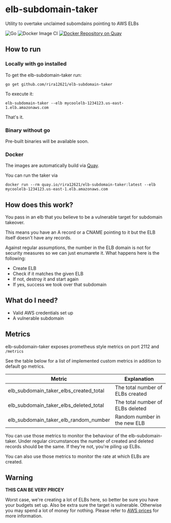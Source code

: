 # elb-subdomain-taker
Utility to overtake unclaimed subomdains pointing to AWS ELBs

![Go](https://github.com/bug-bounty-collection/elb-subdomain-taker/workflows/Go/badge.svg)
![Docker Image CI](https://github.com/bug-bounty-collection/elb-subdomain-taker/workflows/Docker%20Image%20CI/badge.svg)
[![Docker Repository on Quay](https://quay.io/repository/bug-bounty-collection/elb-subdomain-taker/status "Docker Repository on Quay")](https://quay.io/repository/rira12621/elb-subdomain-taker)

## How to run

### Locally with go installed
To get the elb-subdomain-taker run:
```
go get github.com/rira12621/elb-subdomain-taker
```

To execute it:
```
elb-subdomain-taker --elb mycoolelb-1234123.us-east-1.elb.amazonaws.com
```
That's it.

### Binary without go
Pre-built binaries will be available soon.

### Docker
The images are automatically build via [Quay](https://quay.io/repository/rira12621/elb-subdomain-taker?tab=builds).

You can run the taker via

```
docker run --rm quay.io/rira12621/elb-subdomain-taker:latest --elb mycoolelb-1234123.us-east-1.elb.amazonaws.com
```

## How does this work?
You pass in an elb that you believe to be a vulnerable target for subdomain takeover.

This means you have an A record or a CNAME pointing to it but the ELB itself doesn't have any records.

Against regular assumptions, the number in the ELB domain is not for security measures so we can just enumarete it.
What happens here is the following:
* Create ELB
* Check if it matches the given ELB
* If not, destroy it and start again
* If yes, success we took over that subdomain

## What do I need?

* Valid AWS credentials set up
* A vulnerable subdomain

## Metrics

elb-subdomain-taker exposes prometheus style metrics on port 2112 and `/metrics`

See the table below for a list of implemented custom metrics in addition to default go metrics.


| Metric                                 | Explanation                      |
|----------------------------------------|----------------------------------|
| elb_subdomain_taker_elbs_created_total | The total number of ELBs created |
| elb_subdomain_taker_elbs_deleted_total | The total number of ELBs deleted |
| elb_subdomain_taker_elb_random_number  | Random number in the new ELB     |

You can use those metrics to monitor the behaviour of the elb-subdomain-taker.
Under regular circumstances the number of created and deleted records should be the same.
If they're not, you're piling up ELBs.

You can also use those metrics to monitor the rate at which ELBs are created.

## Warning

**THIS CAN BE VERY PRICEY**

Worst case, we're creating a lot of ELBs here, so better be sure you have your budgets set up.
Also be extra sure the target is vulnerable. Otherwise you may spend a lot of money for nothing.
Please refer to [AWS prices](https://aws.amazon.com/elasticloadbalancing/pricing/?nc1=h_ls) for more information.
